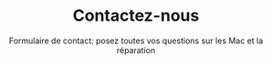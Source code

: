 ---
title: "Contactez-nous"
subtitle: "Formulaire de contact: posez toutes vos questions sur les Mac et la réparation"
layout: 'layouts/contact.njk'
permalink: "contact/"
jsfile: ["../js/contactform.js", "../js/navbarmanagement.js" ]
relative_path: ''
---